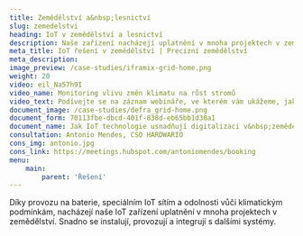 ```yaml
---
title: Zemědělství a&nbsp;lesnictví
slug: zemedelstvi
heading: IoT v zemědělství a lesnictví
description: Naše zařízení nacházejí uplatnění v mnoha projektech v zemědělství.
meta_title: IoT řešení v zemědělství | Precizní zemědělství
meta_description:
image_preview: /case-studies/iframix-grid-home.png
weight: 20
video: eil_Na57h9I
video_name: Monitoring vlivu změn klimatu na růst stromů
video_text: Podívejte se na záznam webináře, ve kterém vám ukážeme, jak jsme společně s Vodafone UK zvládli výzvu anglického Ministerstva životního prostředí a usnadnili mu sběr dat pro výzkum vlivu změn klimatických podmínek na růst stromů.
document_image: /case-studies/defra_grid-home.png
document_form: 70113fbe-dbcd-401f-838d-eb65bb1d30a1
document_name: Jak IoT technologie usnadňují digitalizaci v&nbsp;zemědělství a lesnictví
consultation: Antonio Mendes, CSO HARDWARIO
cons_img: antonio.jpg
cons_link: https://meetings.hubspot.com/antoniomendes/booking
menu:
    main:
        parent: 'Řešení'
---
```


Díky provozu na baterie, speciálním IoT sítím a odolnosti vůči klimatickým podmínkám, nacházejí naše IoT zařízení uplatnění v mnoha projektech v zemědělství. Snadno se instalují, provozují a integrují s dalšími systémy.
